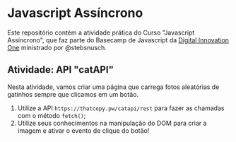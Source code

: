 # Javascript Assíncrono

Este repositório contém a atividade prática do Curso "Javascript Assíncrono", que faz parte do Basecamp de Javascript da [Digital Innovation One](https://digitalinnovation.one/) ministrado por @stebsnusch.

## Atividade: API "catAPI"

Nesta atividade, vamos criar uma página que carrega fotos aleatórias de gatinhos sempre que clicamos em um botão.

1. Utilize a API `https://thatcopy.pw/catapi/rest` para fazer as chamadas com o método `fetch()`;
2. Utilize seus conhecimentos na manipulação do DOM para criar a imagem e ativar o evento de clique do botão!